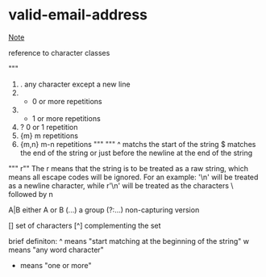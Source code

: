 # valid-email-address

<a href= "https://allmylinks.com/jabedkhanjb"> Note </a>

reference to character classes
<!-- \d  decimal digit 
\D  not a decimal digit
\s  whitespace characters 
\S  not a whitespace character
\w  word character ... as well as numebers and the underscore 
\W  not a word character  -->


"""
1) .    any character except a new line
2) *    0 or more repetitions
3) +    1 or more repetitions
4) ?    0 or 1 repetition
5) {m}  m repetitions
6) {m,n}    m-n repetitions
"""
"""
^ matchs the start of the string
$ matches the end of the string or just before the newline
  at the end of the string

"""
r"" The r means that the string is to be treated as a raw string,
 which means all escape codes will be ignored. 
 For an example: '\n' will be treated as a newline character, 
 while r'\n' will be treated as the characters \ followed by n

 A|B  either A or B 
 (...)  a group 
 (?:...)  non-capturing version

[]  set of characters
[^] complementing the set 


brief definiton:
^   means "start matching at the beginning of the string"
w   means "any word character"
+   means "one or more"
